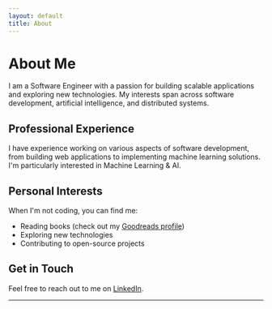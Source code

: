 ```yaml
---
layout: default
title: About
---
```


# About Me

I am a Software Engineer with a passion for building scalable applications and exploring new technologies. My interests span across software development, artificial intelligence, and distributed systems.

## Professional Experience

I have experience working on various aspects of software development, from building web applications to implementing machine learning solutions. I'm particularly interested in Machine Learning & AI.

## Personal Interests

When I'm not coding, you can find me:
- Reading books (check out my [Goodreads profile](https://www.goodreads.com/user/show/54757933-suryaprakash-shanmugam))
- Exploring new technologies
- Contributing to open-source projects

## Get in Touch

Feel free to reach out to me on [LinkedIn](https://www.linkedin.com/in/suryaprakash-shanmugam/).

--- 